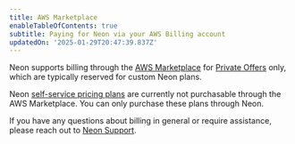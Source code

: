 ```yaml
---
title: AWS Marketplace
enableTableOfContents: true
subtitle: Paying for Neon via your AWS Billing account
updatedOn: '2025-01-29T20:47:39.837Z'
---
```


Neon supports billing through the [AWS Marketplace](https://aws.amazon.com/marketplace/pp/prodview-fgeh3a7yeuzh6?sr=0-1&ref_=beagle&applicationId=AWSMPContessa) for [Private Offers](https://aws.amazon.com/marketplace/partners/private-offers/) only, which are typically reserved for custom Neon plans.

Neon [self-service pricing plans](https://neon.tech/pricing) are currently not purchasable through the AWS Marketplace. You can only purchase these plans through Neon.

If you have any questions about billing in general or require assistance, please reach out to [Neon Support](https://console.neon.tech/app/projects?modal=support).